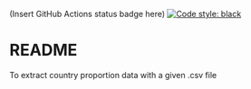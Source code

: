 (Insert GitHub Actions status badge here)
[![Code style: black](https://img.shields.io/badge/code%20style-black-000000.svg)](https://github.com/psf/black)

# README

To extract country proportion data with a given .csv file
